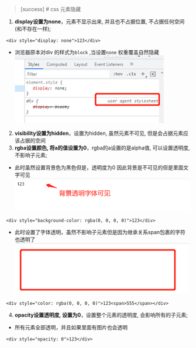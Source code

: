 >[success] # css 元素隐藏

1. **display设置为none**，元素不显示出来, 并且也不占据位置, 不占据任何空间(和不存在一样);
~~~
<div style="display: none">123</div>
~~~
* 浏览器原本对div 的样式为`block` ,当设置`none` 权重覆盖自然隐藏
![](images/screenshot_1650688327721.png)
2. **visibility设置为hidden**，设置为hidden, 虽然元素不可见, 但是会占据元素应该占据的空间
3. **rgba设置颜色, 将a的值设置为0**，rgba的a设置的是alpha值, 可以设置透明度, 不影响子元素;
* 此时虽然设置背景色为黑色但是，透明度为0 因此背景是不可见的但是里面文字可见
![](images/screenshot_1650689148617.png)
~~~
<div style="background-color: rgba(0, 0, 0, 0)">123</div>
~~~
* 此时设置了字体透明，虽然不影响子元素但是因为继承关系span包裹的字符也透明了
![](images/screenshot_1650689100431.png)
~~~
<div style="color: rgba(0, 0, 0, 0)">123<span>555</span></div>
~~~
4. **opacity设置透明度, 设置为0**，设置整个元素的透明度, 会影响所有的子元素;
* 所有元素全部透明，并且如果里面有图片也会透明
~~~
<div style="opacity: 0">123</div>
~~~
